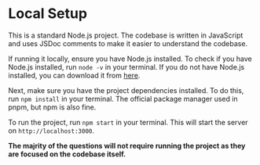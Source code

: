 
# Local Setup

This is a standard Node.js project. The codebase is written in JavaScript and uses JSDoc comments to make it easier to understand the codebase. 

If running it locally, ensure you have Node.js installed.
To check if you have Node.js installed, run `node -v` in your terminal. If you do not have Node.js installed, you can download it from [here](https://nodejs.org/).

Next, make sure you have the project dependencies installed. To do this, run `npm install` in your terminal. The official package manager used in pnpm, but npm is also fine.

To run the project, run `npm start` in your terminal. This will start the server on `http://localhost:3000`.

**The majrity of the questions will not require running the project as they are focused on the codebase itself.**